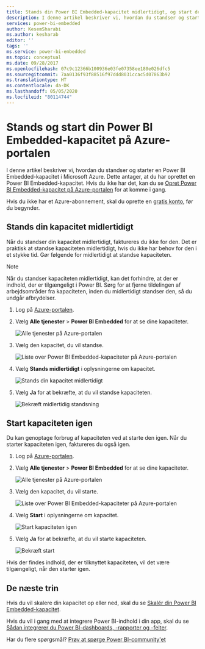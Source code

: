 ```yaml
---
title: Stands din Power BI Embedded-kapacitet midlertidigt, og start den igen på Azure-portalen | Microsoft Docs
description: I denne artikel beskriver vi, hvordan du standser og starter en Power BI Embedded-kapacitet i Microsoft Azure.
services: power-bi-embedded
author: KesemSharabi
ms.author: kesharab
editor: ''
tags: ''
ms.service: power-bi-embedded
ms.topic: conceptual
ms.date: 09/28/2017
ms.openlocfilehash: 07c9c12366b100936e03fe07358ee180e026dfc5
ms.sourcegitcommit: 7aa0136f93f88516f97ddd8031ccac5d07863b92
ms.translationtype: HT
ms.contentlocale: da-DK
ms.lasthandoff: 05/05/2020
ms.locfileid: "80114744"
---
```

# <a name="pause-and-start-your-power-bi-embedded-capacity-in-the-azure-portal"></a>Stands og start din Power BI Embedded-kapacitet på Azure-portalen

I denne artikel beskriver vi, hvordan du standser og starter en Power BI Embedded-kapacitet i Microsoft Azure. Dette antager, at du har oprettet en Power BI Embedded-kapacitet. Hvis du ikke har det, kan du se [Opret Power BI Embedded-kapacitet på Azure-portalen](azure-pbie-create-capacity.md) for at komme i gang.

Hvis du ikke har et Azure-abonnement, skal du oprette en [gratis konto](https://azure.microsoft.com/free/), før du begynder.

## <a name="pause-your-capacity"></a>Stands din kapacitet midlertidigt

Når du standser din kapacitet midlertidigt, faktureres du ikke for den. Det er praktisk at standse kapaciteten midlertidigt, hvis du ikke har behov for den i et stykke tid. Gør følgende for midlertidigt at standse kapaciteten.

> [!NOTE]
> Når du standser kapaciteten midlertidigt, kan det forhindre, at der er indhold, der er tilgængeligt i Power BI. Sørg for at fjerne tildelingen af arbejdsområder fra kapaciteten, inden du midlertidigt standser den, så du undgår afbrydelser.

1. Log på [Azure-portalen](https://portal.azure.com/).

2. Vælg **Alle tjenester** > **Power BI Embedded** for at se dine kapaciteter.

    ![Alle tjenester på Azure-portalen](media/azure-pbie-pause-start/azure-portal-more-services.png)

3. Vælg den kapacitet, du vil standse.

    ![Liste over Power BI Embedded-kapaciteter på Azure-portalen](media/azure-pbie-pause-start/azure-portal-capacity-list.png)

4. Vælg **Stands midlertidigt** i oplysningerne om kapacitet.

    ![Stands din kapacitet midlertidigt](media/azure-pbie-pause-start/azure-portal-pause-capacity.png)

5. Vælg **Ja** for at bekræfte, at du vil standse kapaciteten.

    ![Bekræft midlertidig standsning](media/azure-pbie-pause-start/azure-portal-confirm-pause.png)

## <a name="start-your-capacity"></a>Start kapaciteten igen

Du kan genoptage forbrug af kapaciteten ved at starte den igen. Når du starter kapaciteten igen, faktureres du også igen.

1. Log på [Azure-portalen](https://portal.azure.com/).

2. Vælg **Alle tjenester** > **Power BI Embedded** for at se dine kapaciteter.

    ![Alle tjenester på Azure-portalen](media/azure-pbie-pause-start/azure-portal-more-services.png)

3. Vælg den kapacitet, du vil starte.

    ![Liste over Power BI Embedded-kapaciteter på Azure-portalen](media/azure-pbie-pause-start/azure-portal-capacity-list.png)

4. Vælg **Start** i oplysningerne om kapacitet.

    ![Start kapaciteten igen](media/azure-pbie-pause-start/azure-portal-start-capacity.png)

5. Vælg **Ja** for at bekræfte, at du vil starte kapaciteten.

    ![Bekræft start](media/azure-pbie-pause-start/azure-portal-confirm-start.png)

Hvis der findes indhold, der er tilknyttet kapaciteten, vil det være tilgængeligt, når den starter igen.

## <a name="next-steps"></a>De næste trin

Hvis du vil skalere din kapacitet op eller ned, skal du se [Skalér din Power BI Embedded-kapacitet](azure-pbie-scale-capacity.md).

Hvis du vil i gang med at integrere Power BI-indhold i din app, skal du se [Sådan integrerer du Power BI-dashboards, -rapporter og -felter](https://powerbi.microsoft.com/documentation/powerbi-developer-embedding-content/).

Har du flere spørgsmål? [Prøv at spørge Power BI-community'et](https://community.powerbi.com/)